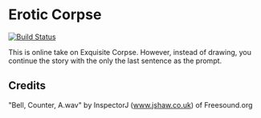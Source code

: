 # Erotic Corpse

[![Build Status](https://travis-ci.org/bagelbits/erotic-corpse.svg?branch=master)](https://travis-ci.org/bagelbits/erotic-corpse)

This is online take on Exquisite Corpse. However, instead of drawing, you continue the story with the only the last sentence as the prompt.

## Credits

"Bell, Counter, A.wav" by InspectorJ (www.jshaw.co.uk) of Freesound.org
